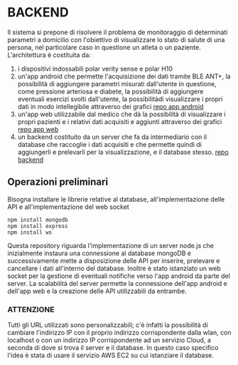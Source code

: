 # BACKEND

Il sistema si prepone di risolvere il problema de monitoraggio di determinati parametri a domicilio con l'obiettivo di visualizzare lo stato di salute di una persona, nel particolare caso in questione un atleta o un paziente.
L'architettura è costituita da:
1. i dispositivi indossabili polar verity sense e polar H10
2. un'app android che permette l'acquisizione dei dati tramite BLE ANT+, la possibilità di aggiungere parametri misurati dall'utente in questione, come pressione arteriosa e diabete, la possibilità di aggiungere eventuali esercizi svolti dall'utente, la possibilitàdi visualizzare i propri dati in modo intellegibile attraverso dei grafici [repo app android](https://github.com/UniSalento-IDALab-IoTCourse-2022-2023/wot-project-part1-AndroidApp-DegiorgiProto)
3. un'app web utilizzabile dal medico che dà la possibilità di visualizzare i propri pazienti e i relativi dati acquisiti e aggiunti attraverso dei grafici [repo app web](https://github.com/UniSalento-IDALab-IoTCourse-2022-2023/wot-project-part3-WebApp-DegiorgiProto)
4. un backend costituito da un server che fa da intermediario con il database che raccoglie i dati acquisiti e che permette quindi di aggiungerli e prelevarli per la visualizzazione, e il database stesso. [repo backend](https://github.com/UniSalento-IDALab-IoTCourse-2022-2023/wot-project-part2-Backend-DegiorgiProto)


## Operazioni preliminari
Bisogna installare le librerie relative al database, all'implementazione delle API e all'implementazione del web socket
```shell
npm install mongodb
npm install express
npm install ws
```

Questa repository riguarda l'implementazione di un server node.js che inizialmente instaura una connessione al database mongoDB e successivamente mette a disposizione delle API per inserire, prelevare e cancellare i dati all'interno del database. 
Inoltre è stato istanziato un web socket per la gestione di eventuali notifiche verso l'app android da parte del server.
La scalabilità del server permette la connessione dell'app android e dell'app web e la creazione delle API utilizzabili da entrambe.

### ATTENZIONE
Tutti gli URL utilizzati sono personalizzabili; c'è infatti la possibilità di cambiare l'indirizzo IP con il proprio indirizzo corrispondente dalla wlan, con localhost o con un indirizzo IP corrispondente ad un servizio Cloud, a seconda di dove si trova il server e il database.
In questo caso specifico l'idea è stata di usare il servizio AWS EC2 su cui istanziare il database.
